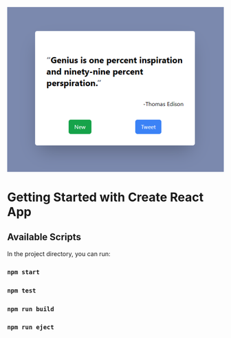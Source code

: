 <img src='./assets/quote.png'/>

# Getting Started with Create React App

## Available Scripts

In the project directory, you can run:

### `npm start`

### `npm test`

### `npm run build`

### `npm run eject`

